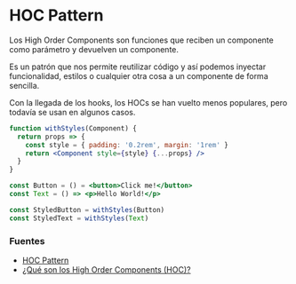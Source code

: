 # HOC Pattern

Los High Order Components son funciones que reciben un componente como parámetro y devuelven un componente.

Es un patrón que nos permite reutilizar código y así podemos inyectar funcionalidad, estilos o cualquier otra cosa a un componente de forma sencilla.

Con la llegada de los hooks, los HOCs se han vuelto menos populares, pero todavía se usan en algunos casos.

```jsx
function withStyles(Component) {
  return props => {
    const style = { padding: '0.2rem', margin: '1rem' }
    return <Component style={style} {...props} />
  }
}

const Button = () = <button>Click me!</button>
const Text = () => <p>Hello World!</p>

const StyledButton = withStyles(Button)
const StyledText = withStyles(Text)
```

### Fuentes

- [HOC Pattern](https://www.patterns.dev/react/hoc-pattern/)
- [¿Qué son los High Order Components (HOC)?](https://www.reactjs.wiki/que-son-los-high-order-components-hoc#content)